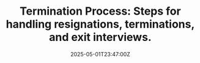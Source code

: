---
title: 'Termination Process: Steps for handling resignations, terminations, and exit
  interviews.'
linkTitle: 'Termination Process: Steps for handling resignations, terminations, and
  exit interviews.'
date: '2025-05-01T23:47:00Z'
weight: 1
description: The termination process includes steps for handling resignations and
  terminations, such as notification, HR review, documentation, employee communication,
  exit interviews, asset recovery, final clearance, and follow-up, ensuring compliance
  with legal standards and organizational policies.
draft: false
ref: termination-process-steps-for-handling-resignations-terminations-and-exit-interviews
---
